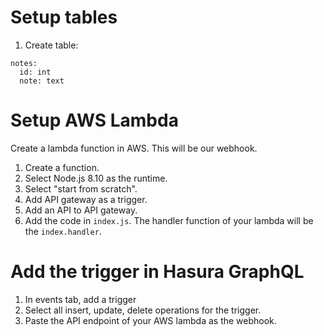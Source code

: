 # Setup tables
1. Create table:

```
notes:
  id: int
  note: text
```

# Setup AWS Lambda
Create a lambda function in AWS. This will be our webhook.

1. Create a function.
2. Select Node.js 8.10 as the runtime.
3. Select "start from scratch".
4. Add API gateway as a trigger.
5. Add an API to API gateway.
6. Add the code in `index.js`. The handler function of your lambda will be the `index.handler`.

# Add the trigger in Hasura GraphQL
1. In events tab, add a trigger
2. Select all insert, update, delete operations for the trigger.
3. Paste the API endpoint of your AWS lambda as the webhook.
